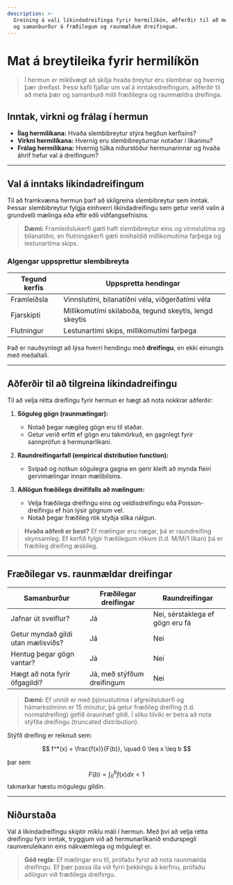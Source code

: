 ```yaml
---
description: >-
  Greining á vali líkindadreifinga fyrir hermilíkön, aðferðir til að meta breytileika
  og samanburður á fræðilegum og raunmældum dreifingum.
---
```


# Mat á breytileika fyrir hermilíkön

> Í hermun er mikilvægt að skilja hvaða breytur eru slembnar og hvernig þær dreifast.
> Þessi kafli fjallar um val á inntaksdreifingum, aðferðir til að meta þær og samanburð milli
> fræðilegra og raunmældra dreifinga.

## Inntak, virkni og frálag í hermun

- **Ílag hermilíkana:** Hvaða slembibreytur stýra hegðun kerfisins?
- **Virkni hermilíkana:** Hvernig eru slembibreyturnar notaðar í líkaninu?
- **Frálag hermilíkana:** Hvernig túlka niðurstöður hermunarinnar og hvaða áhrif hefur val á
  dreifingum?

---

## Val á inntaks líkindadreifingum

Til að framkvæma hermun þarf að skilgreina slembibreytur sem inntak. Þessar slembibreytur fylgja
einhverri líkindadreifingu sem getur verið valin á grundvelli mælinga eða eftir eðli
viðfangsefnisins.

> **Dæmi:** Framleiðslukerfi gæti haft slembibreytur eins og vinnslutíma og bilanatíðni, en
> flutningskerfi gæti innihaldið millikomutíma farþega og lestunartíma skips.

### Algengar uppsprettur slembibreyta

| Tegund kerfis | Uppspretta hendingar                                   |
|---------------|--------------------------------------------------------|
| Framleiðsla   | Vinnslutími, bilanatíðni véla, viðgerðatími véla       |
| Fjarskipti    | Millikomutími skilaboða, tegund skeytis, lengd skeytis |
| Flutningur    | Lestunartími skips, millikomutími farþega              |

Það er nauðsynlegt að lýsa hverri hendingu með **dreifingu**, en ekki einungis með meðaltali.

---

## Aðferðir til að tilgreina líkindadreifingu

Til að velja rétta dreifingu fyrir hermun er hægt að nota nokkrar aðferðir:

1. **Söguleg gögn (raunmælingar):**
    - Notað þegar nægileg gögn eru til staðar.
    - Getur verið erfitt ef gögn eru takmörkuð, en gagnlegt fyrir sannprófun á hermunarlíkani.

2. **Raundreifingarfall (empirical distribution function):**
    - Svipað og notkun sögulegra gagna en gerir kleift að mynda fleiri gervimælingar innan
      mælibilsins.

3. **Aðlögun fræðilegs dreififalls að mælingum:**
    - Velja fræðilega dreifingu eins og veldisdreifingu eða Poisson-dreifingu ef hún lýsir gögnum
      vel.
    - Notað þegar fræðileg rök styðja slíka nálgun.

> **Hvaða aðferð er best?** Ef mælingar eru nægar, þá er raundreifing skynsamleg. Ef kerfið fylgir
> fræðilegum rökum (t.d. M/M/1 líkan) þá er fræðileg dreifing æskileg.

---

## Fræðilegar vs. raunmældar dreifingar

| Samanburður                        | Fræðilegar dreifingar      | Raundreifingar                  |
|------------------------------------|----------------------------|---------------------------------|
| Jafnar út sveiflur?                | Já                         | Nei, sérstaklega ef gögn eru fá |
| Getur myndað gildi utan mælisviðs? | Já                         | Nei                             |
| Hentug þegar gögn vantar?          | Já                         | Nei                             |
| Hægt að nota fyrir öfgagildi?      | Já, með stýfðum dreifingum | Nei                             |

> **Dæmi:** Ef unnið er með þjónustutíma í afgreiðslukerfi og hámarkstíminn er 15 mínútur, þá getur
> fræðileg dreifing (t.d. normaldreifing) gefið óraunhæf gildi. Í slíku tilviki er betra að nota
> stýfða dreifingu (truncated distribution).

Stýfð dreifing er reiknuð sem:

$$
f^*(x) = \frac{f(x)}{F(b)}, \quad 0 \leq x \leq b
$$

þar sem $$F(b) = \int_0^b f(x)dx < 1$$ takmarkar hæstu mögulegu gildin.

---

## Niðurstaða

Val á líkindadreifingu skiptir miklu máli í hermun. Með því að velja rétta dreifingu fyrir inntak,
tryggjum við að hermunarlíkanið endurspegli raunveruleikann eins nákvæmlega og mögulegt er.

> **Góð regla:** Ef mælingar eru til, prófaðu fyrst að nota raunmælda dreifingu. Ef þær passa illa
> við fyrri þekkingu á kerfinu, prófaðu aðlögun við fræðilega dreifingu.

